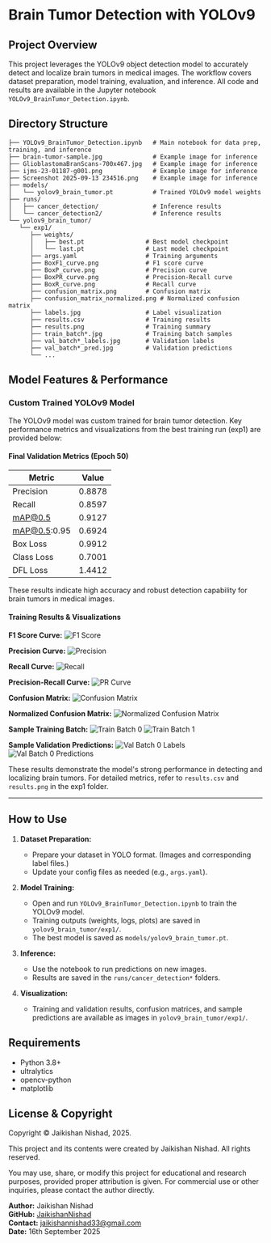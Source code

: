 
# Brain Tumor Detection with YOLOv9

## Project Overview
This project leverages the YOLOv9 object detection model to accurately detect and localize brain tumors in medical images. The workflow covers dataset preparation, model training, evaluation, and inference. All code and results are available in the Jupyter notebook `YOLOv9_BrainTumor_Detection.ipynb`.

## Directory Structure
```
├── YOLOv9_BrainTumor_Detection.ipynb   # Main notebook for data prep, training, and inference
├── brain-tumor-sample.jpg              # Example image for inference
├── GlioblastomaBranScans-700x467.jpg   # Example image for inference
├── ijms-23-01187-g001.png              # Example image for inference
├── Screenshot 2025-09-13 234516.png    # Example image for inference
├── models/
│   └── yolov9_brain_tumor.pt           # Trained YOLOv9 model weights
├── runs/
│   ├── cancer_detection/               # Inference results
│   └── cancer_detection2/              # Inference results
└── yolov9_brain_tumor/
   └── exp1/
      ├── weights/
      │   ├── best.pt                 # Best model checkpoint
      │   └── last.pt                 # Last model checkpoint
      ├── args.yaml                   # Training arguments
      ├── BoxF1_curve.png             # F1 score curve
      ├── BoxP_curve.png              # Precision curve
      ├── BoxPR_curve.png             # Precision-Recall curve
      ├── BoxR_curve.png              # Recall curve
      ├── confusion_matrix.png        # Confusion matrix
      ├── confusion_matrix_normalized.png # Normalized confusion matrix
      ├── labels.jpg                  # Label visualization
      ├── results.csv                 # Training results
      ├── results.png                 # Training summary
      ├── train_batch*.jpg            # Training batch samples
      ├── val_batch*_labels.jpg       # Validation labels
      ├── val_batch*_pred.jpg         # Validation predictions
      └── ...
```

## Model Features & Performance

### Custom Trained YOLOv9 Model
The YOLOv9 model was custom trained for brain tumor detection. Key performance metrics and visualizations from the best training run (exp1) are provided below:

#### Final Validation Metrics (Epoch 50)

| Metric                | Value   |
|-----------------------|---------|
| Precision             | 0.8878  |
| Recall                | 0.8597  |
| mAP@0.5               | 0.9127  |
| mAP@0.5:0.95          | 0.6924  |
| Box Loss              | 0.9912  |
| Class Loss            | 0.7001  |
| DFL Loss              | 1.4412  |

These results indicate high accuracy and robust detection capability for brain tumors in medical images.

#### Training Results & Visualizations

**F1 Score Curve:**
![F1 Score](yolov9_brain_tumor/exp1/BoxF1_curve.png)

**Precision Curve:**
![Precision](yolov9_brain_tumor/exp1/BoxP_curve.png)

**Recall Curve:**
![Recall](yolov9_brain_tumor/exp1/BoxR_curve.png)

**Precision-Recall Curve:**
![PR Curve](yolov9_brain_tumor/exp1/BoxPR_curve.png)

**Confusion Matrix:**
![Confusion Matrix](yolov9_brain_tumor/exp1/confusion_matrix.png)

**Normalized Confusion Matrix:**
![Normalized Confusion Matrix](yolov9_brain_tumor/exp1/confusion_matrix_normalized.png)

**Sample Training Batch:**
![Train Batch 0](yolov9_brain_tumor/exp1/train_batch0.jpg)
![Train Batch 1](yolov9_brain_tumor/exp1/train_batch1.jpg)

**Sample Validation Predictions:**
![Val Batch 0 Labels](yolov9_brain_tumor/exp1/val_batch0_labels.jpg)
![Val Batch 0 Predictions](yolov9_brain_tumor/exp1/val_batch0_pred.jpg)

These results demonstrate the model's strong performance in detecting and localizing brain tumors. For detailed metrics, refer to `results.csv` and `results.png` in the exp1 folder.

---

## How to Use

1. **Dataset Preparation:**
   - Prepare your dataset in YOLO format. (Images and corresponding label files.)
   - Update your config files as needed (e.g., `args.yaml`).

2. **Model Training:**
   - Open and run `YOLOv9_BrainTumor_Detection.ipynb` to train the YOLOv9 model.
   - Training outputs (weights, logs, plots) are saved in `yolov9_brain_tumor/exp1/`.
   - The best model is saved as `models/yolov9_brain_tumor.pt`.

3. **Inference:**
   - Use the notebook to run predictions on new images.
   - Results are saved in the `runs/cancer_detection*` folders.

4. **Visualization:**
   - Training and validation results, confusion matrices, and sample predictions are available as images in `yolov9_brain_tumor/exp1/`.

## Requirements
- Python 3.8+
- ultralytics
- opencv-python
- matplotlib

## License & Copyright

Copyright © Jaikishan Nishad, 2025.

This project and its contents were created by Jaikishan Nishad. All rights reserved.

You may use, share, or modify this project for educational and research purposes, provided proper attribution is given. For commercial use or other inquiries, please contact the author directly.

**Author:** Jaikishan Nishad  
**GitHub:** [JaikishanNishad](https://github.com/Jaikishan1228)  
**Contact:** jaikishannishad33@gmail.com  
**Date:** 16th September 2025
